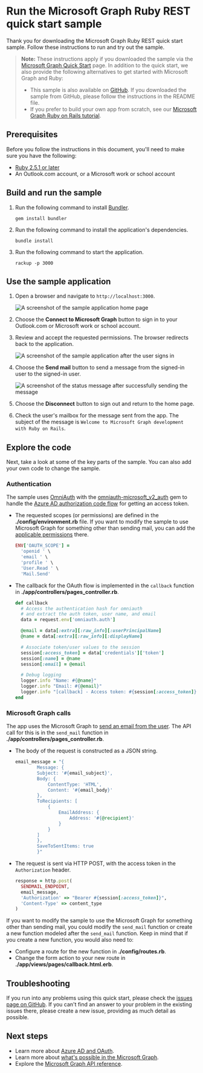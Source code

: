 # Run the Microsoft Graph Ruby REST quick start sample

Thank you for downloading the Microsoft Graph Ruby REST quick start sample. Follow these instructions to run and try out the sample.

> **Note:** These instructions apply if you downloaded the sample via the [Microsoft Graph Quick Start](https://developer.microsoft.com/graph/quick-start) page. In addition to the quick start, we also provide the following alternatives to get started with Microsoft Graph and Ruby:
>
> - This sample is also available on [GitHub](https://github.com/microsoftgraph/ruby-connect-rest-sample). If you downloaded the sample from GitHub, please follow the instructions in the README file.
> - If you prefer to build your own app from scratch, see our [Microsoft Graph Ruby on Rails tutorial](/concepts/ruby.md).

## Prerequisites

Before you follow the instructions in this document, you'll need to make sure you have the following:

- [Ruby 2.5.1 or later](https://www.ruby-lang.org/)
- An Outlook.com account, or a Microsoft work or school account

## Build and run the sample

1. Run the following command to install [Bundler](http://bundler.io/).

    ```Shell
    gem install bundler
    ```

1. Run the following command to install the application's dependencies.

    ```Shell
    bundle install
    ```

1. Run the following command to start the application.

    ```Shell
    rackup -p 3000
    ```

## Use the sample application

1. Open a browser and navigate to `http://localhost:3000`.

    ![A screenshot of the sample application home page](images/ruby-rest/app-homepage.PNG)

1. Choose the **Connect to Microsoft Graph** button to sign in to your Outlook.com or Microsoft work or school account.

1. Review and accept the requested permissions. The browser redirects back to the application.

    ![A screenshot of the sample application after the user signs in](images/ruby-rest/app-signed-in.PNG)

1. Choose the **Send mail** button to send a message from the signed-in user to the signed-in user.

    ![A screenshot of the status message after successfully sending the message](images/ruby-rest/app-success-message.PNG)

1. Choose the **Disconnect** button to sign out and return to the home page.

1. Check the user's mailbox for the message sent from the app. The subject of the message is `Welcome to Microsoft Graph development with Ruby on Rails`.

## Explore the code

Next, take a look at some of the key parts of the sample. You can also add your own code to change the sample.

### Authentication

The sample uses [OmniAuth](https://github.com/omniauth/omniauth) with the [omniauth-microsoft_v2_auth](https://github.com/cbales/omniauth-microsoft_graph) gem to handle the [Azure AD authorization code flow](https://docs.microsoft.com/en-us/azure/active-directory/develop/active-directory-v2-protocols-oauth-code) for getting an access token.

- The requested scopes (or permissions) are defined in the **./config/environment.rb** file. If you want to modify the sample to use Microsoft Graph for something other than sending mail, you can add the [applicable permissions](/concepts/permissions_reference.md) there.

    ```ruby
    ENV['OAUTH_SCOPE'] =
      'openid ' \
      'email ' \
      'profile ' \
      'User.Read ' \
      'Mail.Send'
    ```

- The callback for the OAuth flow is implemented in the `callback` function in **./app/controllers/pages_controller.rb**.

    ```ruby
    def callback
      # Access the authentication hash for omniauth
      # and extract the auth token, user name, and email
      data = request.env['omniauth.auth']

      @email = data[:extra][:raw_info][:userPrincipalName]
      @name = data[:extra][:raw_info][:displayName]

      # Associate token/user values to the session
      session[:access_token] = data['credentials']['token']
      session[:name] = @name
      session[:email] = @email

      # Debug logging
      logger.info "Name: #{@name}"
      logger.info "Email: #{@email}"
      logger.info "[callback] - Access token: #{session[:access_token]}"
    end
    ```

### Microsoft Graph calls

The app uses the Microsoft Graph to [send an email from the user](https://developer.microsoft.com/en-us/graph/docs/api-reference/v1.0/api/user_sendmail). The API call for this is in the `send_mail` function in **./app/controllers/pages_controller.rb**.

- The body of the request is constructed as a JSON string.

    ```ruby
    email_message = "{
            Message: {
            Subject: '#{email_subject}',
            Body: {
                ContentType: 'HTML',
                Content: '#{email_body}'
            },
            ToRecipients: [
                {
                    EmailAddress: {
                        Address: '#{@recipient}'
                    }
                }
            ]
            },
            SaveToSentItems: true
            }"
    ```

- The request is sent via HTTP POST, with the access token in the `Authorization` header.

    ```ruby
    response = http.post(
      SENDMAIL_ENDPOINT,
      email_message,
      'Authorization' => "Bearer #{session[:access_token]}",
      'Content-Type' => content_type
    )
    ```

If you want to modify the sample to use the Microsoft Graph for something other than sending mail, you could modify the `send_mail` function or create a new function modeled after the `send_mail` function. Keep in mind that if you create a new function, you would also need to:

- Configure a route for the new function in **./config/routes.rb**.
- Change the form action to your new route in **./app/views/pages/callback.html.erb**.

## Troubleshooting

If you run into any problems using this quick start, please check the [issues page on GitHub](https://github.com/microsoftgraph/ruby-connect-rest-sample/issues). If you can't find an answer to your problem in the existing issues there, please create a new issue, providing as much detail as possible.

## Next steps

- Learn more about [Azure AD and OAuth](https://docs.microsoft.com/azure/active-directory/develop/active-directory-appmodel-v2-overview).
- Learn more about [what's possible in the Microsoft Graph](/concepts/overview.md).
- Explore the [Microsoft Graph API reference](/concepts/v1-overview.md).